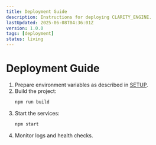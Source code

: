 ```yaml
---
title: Deployment Guide
description: Instructions for deploying CLARITY_ENGINE.
lastUpdated: 2025-06-08T04:36:01Z
version: 1.0.0
tags: [deployment]
status: living
---
```


# Deployment Guide

1. Prepare environment variables as described in [SETUP](./SETUP.md).
2. Build the project:
   ```bash
   npm run build
   ```
3. Start the services:
   ```bash
   npm start
   ```
4. Monitor logs and health checks.
